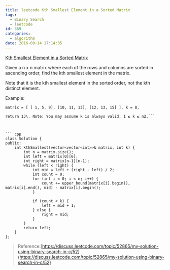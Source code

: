 ```yaml
---
title: leetcode Kth Smallest Element in a Sorted Matrix
tags:
  - Binary Search
  - leetcode
id: 369
categories:
  - algorithm
date: 2016-09-14 17:14:35
---
```


[Kth Smallest Element in a Sorted Matrix](https://leetcode.com/problems/kth-smallest-element-in-a-sorted-matrix/)

Given a n x n matrix where each of the rows and columns are sorted in ascending order, find the kth smallest element in the matrix.

Note that it is the kth smallest element in the sorted order, not the kth distinct element.

Example:
```
matrix = [ [ 1, 5, 9], [10, 11, 13], [12, 13, 15] ], k = 8,

return 13\. Note: You may assume k is always valid, 1 ≤ k ≤ n2.```



``` cpp
class Solution {
public:
    int kthSmallest(vector<vector<int>>& matrix, int k) {
        int n = matrix.size();
        int left = matrix[0][0];
        int right = matrix[n-1][n-1];
        while (left < right) {
            int mid = left + (right - left) / 2;
            int count = 0;
            for (int i = 0; i < n; i++) {
                count += upper_bound(matrix[i].begin(), matrix[i].end(), mid) - matrix[i].begin();
            }

            if (count < k) {
                left = mid + 1;
            } else {
                right = mid;
            }
        }
        return left;
    }
};
```

> Reference:[https://discuss.leetcode.com/topic/52865/my-solution-using-binary-search-in-c/52](https://discuss.leetcode.com/topic/52865/my-solution-using-binary-search-in-c/52)